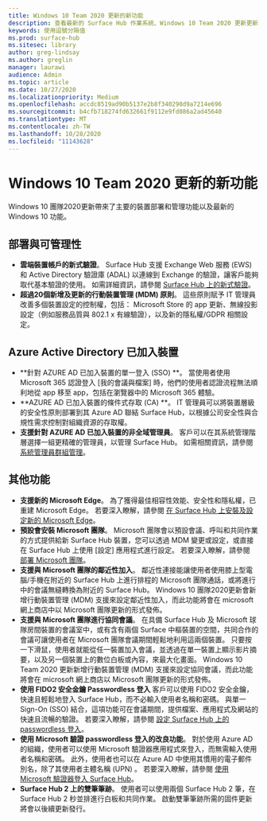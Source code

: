 ```yaml
---
title: Windows 10 Team 2020 更新的新功能
description: 查看最新的 Surface Hub 作業系統、Windows 10 Team 2020 更新更新功能。
keywords: 使用逗號分隔值
ms.prod: surface-hub
ms.sitesec: library
author: greg-lindsay
ms.author: greglin
manager: laurawi
audience: Admin
ms.topic: article
ms.date: 10/27/2020
ms.localizationpriority: Medium
ms.openlocfilehash: accdc8519ad90b5137e2b8f340290d9a7214e696
ms.sourcegitcommit: b4cfb718274fd632661f9112e9fd086a2ad45640
ms.translationtype: MT
ms.contentlocale: zh-TW
ms.lasthandoff: 10/28/2020
ms.locfileid: "11143628"
---
```

# Windows 10 Team 2020 更新的新功能

Windows 10 團隊2020更新帶來了主要的裝置部署和管理功能以及最新的 Windows 10 功能。

##  部署與可管理性

- **雲端裝置帳戶的新式驗證**。 Surface Hub 支援 Exchange Web 服務 (EWS) 和 Active Directory 驗證庫 (ADAL) 以連線到 Exchange 的驗證，讓客戶能夠取代基本驗證的使用。 如需詳細資訊，請參閱 [Surface Hub 上的新式驗證](https://docs.microsoft.com/surface-hub/surface-hub-modern-auth)。
- **超過20個新增及更新的行動裝置管理 (MDM) 原則**。      這些原則賦予 IT 管理員改善多個裝置設定的控制權，包括： Microsoft Store 的 app 更新、無線投影設定（例如服務品質與 802.1 x 有線驗證），以及新的隱私權/GDPR 相關設定。

##  Azure Active Directory 已加入裝置

- **針對 AZURE AD 已加入裝置的單一登入 (SSO) **。 當使用者使用 Microsoft 365 認證登入 [我的會議與檔案] 時，他們的使用者認證流程無法順利地從 app 移至 app，包括在瀏覽器中的 Microsoft 365 體驗。
- **AZURE AD 已加入裝置的條件式存取 (CA) **。       IT 管理員可以將裝置層級的安全性原則部署到其 Azure AD 聯結 Surface Hub，以根據公司安全性與合規性需求控制對組織資源的存取權。
- **支援針對 AZURE AD 已加入裝置的非全域管理員**。       客戶可以在其系統管理階層選擇一組更精確的管理員，以管理 Surface Hub。 如需相關資訊，請參閱[系統管理員群組管理](https://docs.microsoft.com/surface-hub/admin-group-management-for-surface-hub)。


## 其他功能


- **支援新的 Microsoft Edge**。 為了獲得最佳相容性效能、安全性和隱私權，已重建 Microsoft Edge。 若要深入瞭解，請參閱 [在 Surface Hub 上安裝及設定新的 Microsoft Edge](https://docs.microsoft.com/surface-hub/surface-hub-install-chromium-edge)。
- **預設會安裝 Microsoft 團隊**。        Microsoft 團隊會以預設會議、呼叫和共同作業的方式提供給新 Surface Hub 裝置，您可以透過 MDM 變更或設定，或直接在 Surface Hub 上使用 [設定] 應用程式進行設定。 若要深入瞭解，請參閱 [部署 Microsoft 團隊](https://docs.microsoft.com/MicrosoftTeams/teams-surface-hub)。
- **支援與 Microsoft 團隊的鄰近性加入**。  鄰近性連接能讓使用者使用膝上型電腦/手機在附近的 Surface Hub 上進行排程的 Microsoft 團隊通話，或將進行中的會議無縫轉換為附近的 Surface Hub。 Windows 10 團隊2020更新會新增行動裝置管理 (MDM) 支援來設定鄰近性加入，而此功能將會在 microsoft 網上商店中以 Microsoft 團隊更新的形式發佈。
- **支援與 Microsoft 團隊進行協同會議**。 在具備 Surface Hub 及 Microsoft 球隊房間裝置的會議室中，或有含有兩個 Surface 中樞裝置的空間，共同合作的會議可讓使用者在 Microsoft 團隊會議期間輕鬆地利用這兩個裝置。 只要按一下滑鼠，使用者就能從任一裝置加入會議，並透過在單一裝置上顯示影片摘要，以及另一個裝置上的數位白板或內容，來最大化畫面。 Windows 10 Team 2020 更新新增行動裝置管理 (MDM) 支援來設定協同會議，而此功能將會在 microsoft 網上商店以 Microsoft 團隊更新的形式發佈。
- **使用 FIDO2 安全金鑰 Passwordless 登入**     客戶可以使用 FIDO2 安全金鑰，快速且輕鬆地登入 Surface Hub，而不必輸入使用者名稱和密碼。 與單一 Sign-On (SSO) 結合，這項功能可在會議期間，提供檔案、應用程式及網站的快速且流暢的驗證。 若要深入瞭解，請參閱 [設定 Surface Hub 上的 passwordless 登入](https://docs.microsoft.com/surface-hub/surface-hub-2s-phone-authenticate)。
- **使用 Microsoft 驗證 passwordless 登入的改良功能**。  對於使用 Azure AD 的組織，使用者可以使用 Microsoft 驗證器應用程式來登入，而無需輸入使用者名稱和密碼。 此外，使用者也可以在 Azure AD 中使用其慣用的電子郵件別名，除了其使用者主體名稱 (UPN) 。 若要深入瞭解，請參閱 [使用 Microsoft 驗證器登入 Surface Hub](https://docs.microsoft.com/surface-hub/surface-hub-authenticator-app)。
- **Surface Hub 2 上的雙筆筆跡**。   使用者可以使用兩個 Surface Hub 2 筆，在 Surface Hub 2 秒並排進行白板和共同作業。 啟動雙筆筆跡所需的固件更新將會以後續更新發行。

 
 
 
